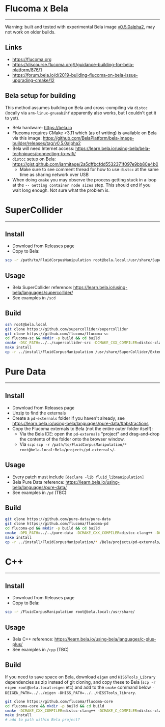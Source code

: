 # Flucoma x Bela
---

Warning: built and tested with experimental Bela image [v0.5.0alpha2](https://github.com/BelaPlatform/bela-image-builder/releases/tag/v0.5.0alpha2), may not work on older builds.

## Links
- https://flucoma.org
- https://discourse.flucoma.org/t/guidance-building-for-bela-platform/876/1
- https://forum.bela.io/d/2019-building-flucoma-on-bela-issue-upgrading-cmake/12

## Bela setup for building
This method assumes building on Bela and cross-compiling via `distcc` (locally via `arm-linux-gnueabihf` apparently also works, but I couldn't get it to yet).
- Bela hardware: https://bela.io
- Flucoma requires CMake >3.11 which (as of writing) is available on Bela via this image: https://github.com/BelaPlatform/bela-image-builder/releases/tag/v0.5.0alpha2
- Bela will need Internet access: https://learn.bela.io/using-bela/bela-techniques/connecting-to-wifi/
- `distcc` setup on Bela: https://gist.github.com/jarmitage/2a5dffbcfdd5532371f097e9bb80e4b0
  - Make sure to see comment thread for how to use `distcc` at the same time as sharing network over USB
- When doing `cmake` you may observe the process getting stuck in a loop at the `-- Getting container node sizes` step. This should end if you wait long enough. Not sure what the problem is.

# SuperCollider
---

## Install
- Download from Releases page
- Copy to Bela:
```sh
scp -r /path/to/FluidCorpusManipulation root@bela.local:/usr/share/SuperCollider/Extensions/FluidCorpusManipulation
```

## Usage
- Bela SuperCollider reference: https://learn.bela.io/using-bela/languages/supercollider/
- See examples in `/scd`

## Build
```sh
ssh root@bela.local
git clone https://github.com/supercollider/supercollider
git clone https://github.com/flucoma/flucoma-sc
cd flucoma-sc && mkdir -p build && cd build
cmake -DSC_PATH=../../supercollider-src -DCMAKE_CXX_COMPILER=distcc-clang++ -DCMAKE_C_COMPILER=distcc-clang -DCMAKE_CXX_FLAGS='-mfpu=neon -mfloat-abi=hard' -DCMAKE_C_FLAGS='-mfpu=neon -mfloat-abi=hard' -DDOCS=OFF ..
make install
cp -r ../install/FluidCorpusManipulation /usr/share/SuperCollider/Extensions/FluidCorpusManipulation
```

# Pure Data
---

## Install
- Download from Releases page
- Unzip to find the externals
- Create a `pd-externals` folder if you haven't already, see https://learn.bela.io/using-bela/languages/pure-data/#abstractions
- Copy the Flucoma externals to Bela (not the entire outer folder itself):
  - Via the Bela IDE: open the `pd-externals` "project" and drag-and-drop the contents of the folder onto the browser window.
  - Via `scp`: `scp -r /path/to/FluidCorpusManipulation/* root@bela.local:Bela/projects/pd-externals/`.

## Usage
- Every patch must include `[declare -lib fluid_libmanipulation]`
- Bela Pure Data reference: https://learn.bela.io/using-bela/languages/pure-data/
- See examples in `/pd` (TBC)

## Build
```sh
git clone https://github.com/pure-data/pure-data
git clone https://github.com/flucoma/flucoma-pd
cd flucoma-pd && mkdir -p build && cd build
cmake -DPD_PATH=../../pure-data -DCMAKE_CXX_COMPILER=distcc-clang++ -DCMAKE_C_COMPILER=distcc-clang -DCMAKE_CXX_FLAGS='-mfpu=neon -mfloat-abi=hard' -DCMAKE_C_FLAGS='-mfpu=neon -mfloat-abi=hard' -DDOCS=OFF ..
make install
cp -r ../install/FluidCorpusManipulation/* /Bela/projects/pd-externals/
```

# C++
---

## Install
- Download from Releases page
- Copy to Bela:
```sh
scp -r /FluidCorpusManipulation root@bela.local:/usr/share/
```

## Usage
- Bela C++ reference: https://learn.bela.io/using-bela/languages/c-plus-plus/
- See examples in `/cpp` (TBC)

## Build
If you need to save space on Bela, download `eigen` and `HISSTools_Library` dependencies as zip instead of git cloning, and copy these to Bela (`scp -r eigen root@bela.local:eigen` etc) and add to the `cmake` command below `-DEIGEN_PATH=../../eigen -DHISS_PATH=../../HISSTools_library`.
```sh
git clone https://github.com/flucoma/flucoma-core
cd flucoma-core && mkdir -p build && cd build
cmake -DCMAKE_CXX_COMPILER=distcc-clang++ -DCMAKE_C_COMPILER=distcc-clang -DCMAKE_CXX_FLAGS='-mfpu=neon -mfloat-abi=hard' -DCMAKE_C_FLAGS='-mfpu=neon -mfloat-abi=hard' -DDOCS=OFF ..
make install
# add to path within Bela project?
```
